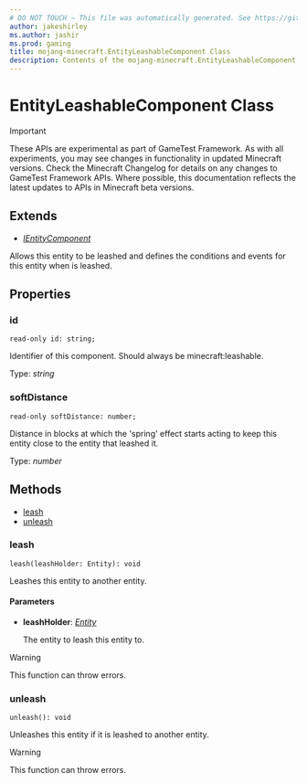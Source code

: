 ```yaml
---
# DO NOT TOUCH — This file was automatically generated. See https://github.com/Mojang/MinecraftScriptingApiDocsGenerator to modify descriptions, examples, etc.
author: jakeshirley
ms.author: jashir
ms.prod: gaming
title: mojang-minecraft.EntityLeashableComponent Class
description: Contents of the mojang-minecraft.EntityLeashableComponent class.
---
```

# EntityLeashableComponent Class
>[!IMPORTANT]
>These APIs are experimental as part of GameTest Framework. As with all experiments, you may see changes in functionality in updated Minecraft versions. Check the Minecraft Changelog for details on any changes to GameTest Framework APIs. Where possible, this documentation reflects the latest updates to APIs in Minecraft beta versions.

## Extends
- [*IEntityComponent*](IEntityComponent.md)

Allows this entity to be leashed and defines the conditions and events for this entity when is leashed.

## Properties
### **id**
`read-only id: string;`

Identifier of this component. Should always be minecraft:leashable.

Type: *string*


### **softDistance**
`read-only softDistance: number;`

Distance in blocks at which the 'spring' effect starts acting to keep this entity close to the entity that leashed it.

Type: *number*



## Methods
- [leash](#leash)
- [unleash](#unleash)
  
### **leash**
`
leash(leashHolder: Entity): void
`

Leashes this entity to another entity.
#### **Parameters**
- **leashHolder**: [*Entity*](Entity.md)
  
  The entity to leash this entity to.


> [!WARNING]
> This function can throw errors.

### **unleash**
`
unleash(): void
`

Unleashes this entity if it is leashed to another entity.


> [!WARNING]
> This function can throw errors.

